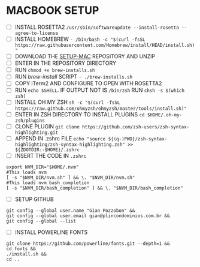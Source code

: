# MACBOOK SETUP

- [ ] INSTALL ROSETTA2 `/usr/sbin/softwareupdate --install-rosetta --agree-to-license`
- [ ] INSTALL HOMEBREW `- /bin/bash -c "$(curl -fsSL https://raw.githubusercontent.com/Homebrew/install/HEAD/install.sh)"`
- [ ] DOWNLOAD THE [SETUP-MAC](https://github.com/gianpozzobon/setup-mac) REPOSITORY AND UNZIP
- [ ] ENTER IN THE REPOSITORY DIRECTORY
- [ ] RUN `chmod +x brew-installs.sh`
- [ ] RUN _brew-install_ SCRIPT `- ./brew-installs.sh`
- [ ] COPY iTerm2 AND CONFIGURE TO OPEN WITH ROSETTA2
- [ ] RUN `echo $SHELL`. IF OUTPUT NOT IS `/bin/zsh` RUN `chsh -s $(which zsh)`
- [ ] INSTALL OH MY ZSH `sh -c "$(curl -fsSL https://raw.github.com/ohmyzsh/ohmyzsh/master/tools/install.sh)"`
- [ ] ENTER IN ZSH DIRECTORY TO INSTALL PLUGINS `cd $HOME/.oh-my-zsh/plugins`
- [ ] CLONE PLUGIN `git clone https://github.com/zsh-users/zsh-syntax-highlighting.git`
- [ ] APPEND IN .zshrc FILE `echo "source ${(q-)PWD}/zsh-syntax-highlighting/zsh-syntax-highlighting.zsh" >> ${ZDOTDIR:-$HOME}/.zshrc`
- [ ] INSERT THE CODE IN `.zshrc`

```
export NVM_DIR="$HOME/.nvm"
#This loads nvm
[ -s "$NVM_DIR/nvm.sh" ] && \. "$NVM_DIR/nvm.sh"
#This loads nvm bash_completion
[ -s "$NVM_DIR/bash_completion" ] && \. "$NVM_DIR/bash_completion"
```

- [ ] SETUP GITHUB

```
git config --global user.name "Gian Pozzobon" &&
git config --global user.email gian@plincondominios.com.br &&
git config --global --list
```

- [ ] INSTALL POWERLINE FONTS

```SH
git clone https://github.com/powerline/fonts.git --depth=1 &&
cd fonts &&
./install.sh &&
cd ..
```
